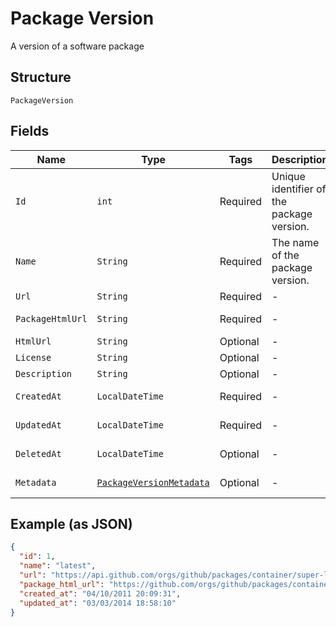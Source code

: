 
# Package Version

A version of a software package

## Structure

`PackageVersion`

## Fields

| Name | Type | Tags | Description | Getter | Setter |
|  --- | --- | --- | --- | --- | --- |
| `Id` | `int` | Required | Unique identifier of the package version. | int getId() | setId(int id) |
| `Name` | `String` | Required | The name of the package version. | String getName() | setName(String name) |
| `Url` | `String` | Required | - | String getUrl() | setUrl(String url) |
| `PackageHtmlUrl` | `String` | Required | - | String getPackageHtmlUrl() | setPackageHtmlUrl(String packageHtmlUrl) |
| `HtmlUrl` | `String` | Optional | - | String getHtmlUrl() | setHtmlUrl(String htmlUrl) |
| `License` | `String` | Optional | - | String getLicense() | setLicense(String license) |
| `Description` | `String` | Optional | - | String getDescription() | setDescription(String description) |
| `CreatedAt` | `LocalDateTime` | Required | - | LocalDateTime getCreatedAt() | setCreatedAt(LocalDateTime createdAt) |
| `UpdatedAt` | `LocalDateTime` | Required | - | LocalDateTime getUpdatedAt() | setUpdatedAt(LocalDateTime updatedAt) |
| `DeletedAt` | `LocalDateTime` | Optional | - | LocalDateTime getDeletedAt() | setDeletedAt(LocalDateTime deletedAt) |
| `Metadata` | [`PackageVersionMetadata`](../../doc/models/package-version-metadata.md) | Optional | - | PackageVersionMetadata getMetadata() | setMetadata(PackageVersionMetadata metadata) |

## Example (as JSON)

```json
{
  "id": 1,
  "name": "latest",
  "url": "https://api.github.com/orgs/github/packages/container/super-linter/versions/786068",
  "package_html_url": "https://github.com/orgs/github/packages/container/package/super-linter",
  "created_at": "04/10/2011 20:09:31",
  "updated_at": "03/03/2014 18:58:10"
}
```

